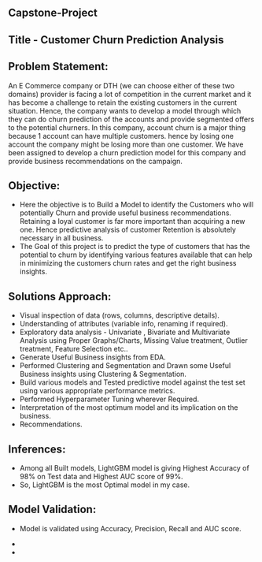 ## Capstone-Project
## Title - Customer Churn Prediction Analysis

## Problem Statement:
An E Commerce company or DTH (we can choose either of these two domains) provider is facing a lot of competition in the current market and it has become a challenge to retain the existing customers in the current situation. Hence, the company wants to develop a model through which they can do churn prediction of the accounts and provide segmented offers to the potential churners. In this company, account churn is a major thing because 1 account can have multiple customers. hence by losing one account the company might be losing more than one customer. We have been assigned to develop a churn prediction model for this company and provide business recommendations on the campaign.

## Objective: 
* Here the objective is to Build a Model to identify the Customers who will potentially Churn and provide useful business recommendations. Retaining a loyal customer is far more 
  important than acquiring a new one. Hence predictive analysis of customer Retention is absolutely necessary in all business.
* The Goal of this project is to predict the type of customers that has the potential to churn by identifying various features available that can help in minimizing the customers 
  churn rates and get the right business insights.

## Solutions Approach:
   * Visual inspection of data (rows, columns, descriptive details).
   * Understanding of attributes (variable info, renaming if required).
   * Exploratory data analysis - Univariate , Bivariate and Multivariate Analysis using Proper Graphs/Charts, Missing Value treatment, Outlier treatment, Feature Selection etc..
   * Generate Useful Business insights from EDA.
   * Performed Clustering and Segmentation and Drawn some Useful Business insights using Clustering & Segmentation.
   * Build various models and Tested predictive model against the test set using various appropriate performance metrics.
   * Performed Hyperparameter Tuning wherever Required.
   * Interpretation of the most optimum model and its implication on the business.
   * Recommendations.

## Inferences:
   * Among all Built models, LightGBM model is giving Highest Accuracy of 98% on Test data and Highest AUC score of 99%.
   * So, LightGBM is the most Optimal model in my case.

## Model Validation:
   * Model is validated using Accuracy, Precision, Recall and AUC score.



   * 
   * 
